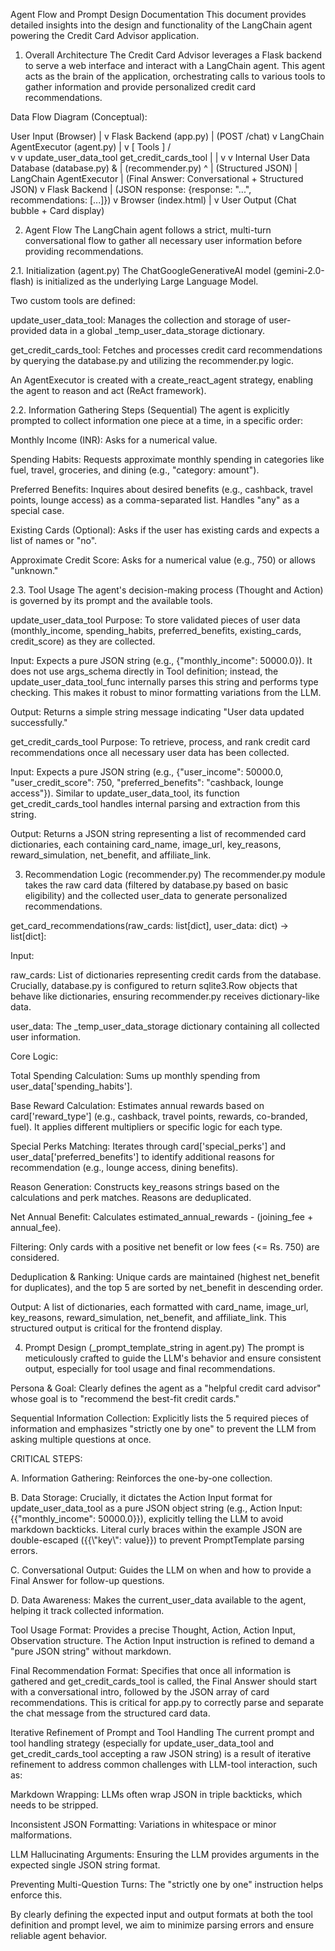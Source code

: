 Agent Flow and Prompt Design Documentation
This document provides detailed insights into the design and functionality of the LangChain agent powering the Credit Card Advisor application.

1. Overall Architecture
   The Credit Card Advisor leverages a Flask backend to serve a web interface and interact with a LangChain agent. This agent acts as the brain of the application, orchestrating calls to various tools to gather information and provide personalized credit card recommendations.

Data Flow Diagram (Conceptual):

User Input (Browser)
|
v
Flask Backend (app.py)
| (POST /chat)
v
LangChain AgentExecutor (agent.py)
|
v
[ Tools ]
/ \
 v v
update_user_data_tool get_credit_cards_tool
| |
v v
Internal User Data Database (database.py)
& |
(recommender.py)
^
| (Structured JSON)
|
LangChain AgentExecutor
| (Final Answer: Conversational + Structured JSON)
v
Flask Backend
| (JSON response: {response: "...", recommendations: [...]})
v
Browser (index.html)
|
v
User Output (Chat bubble + Card display)

2. Agent Flow
   The LangChain agent follows a strict, multi-turn conversational flow to gather all necessary user information before providing recommendations.

2.1. Initialization (agent.py)
The ChatGoogleGenerativeAI model (gemini-2.0-flash) is initialized as the underlying Large Language Model.

Two custom tools are defined:

update_user_data_tool: Manages the collection and storage of user-provided data in a global \_temp_user_data_storage dictionary.

get_credit_cards_tool: Fetches and processes credit card recommendations by querying the database.py and utilizing the recommender.py logic.

An AgentExecutor is created with a create_react_agent strategy, enabling the agent to reason and act (ReAct framework).

2.2. Information Gathering Steps (Sequential)
The agent is explicitly prompted to collect information one piece at a time, in a specific order:

Monthly Income (INR): Asks for a numerical value.

Spending Habits: Requests approximate monthly spending in categories like fuel, travel, groceries, and dining (e.g., "category: amount").

Preferred Benefits: Inquires about desired benefits (e.g., cashback, travel points, lounge access) as a comma-separated list. Handles "any" as a special case.

Existing Cards (Optional): Asks if the user has existing cards and expects a list of names or "no".

Approximate Credit Score: Asks for a numerical value (e.g., 750) or allows "unknown."

2.3. Tool Usage
The agent's decision-making process (Thought and Action) is governed by its prompt and the available tools.

update_user_data_tool
Purpose: To store validated pieces of user data (monthly_income, spending_habits, preferred_benefits, existing_cards, credit_score) as they are collected.

Input: Expects a pure JSON string (e.g., {"monthly_income": 50000.0}). It does not use args_schema directly in Tool definition; instead, the update_user_data_tool_func internally parses this string and performs type checking. This makes it robust to minor formatting variations from the LLM.

Output: Returns a simple string message indicating "User data updated successfully."

get_credit_cards_tool
Purpose: To retrieve, process, and rank credit card recommendations once all necessary user data has been collected.

Input: Expects a pure JSON string (e.g., {"user_income": 50000.0, "user_credit_score": 750, "preferred_benefits": "cashback, lounge access"}). Similar to update_user_data_tool, its function get_credit_cards_tool handles internal parsing and extraction from this string.

Output: Returns a JSON string representing a list of recommended card dictionaries, each containing card_name, image_url, key_reasons, reward_simulation, net_benefit, and affiliate_link.

3. Recommendation Logic (recommender.py)
   The recommender.py module takes the raw card data (filtered by database.py based on basic eligibility) and the collected user_data to generate personalized recommendations.

get_card_recommendations(raw_cards: list[dict], user_data: dict) -> list[dict]:

Input:

raw_cards: List of dictionaries representing credit cards from the database. Crucially, database.py is configured to return sqlite3.Row objects that behave like dictionaries, ensuring recommender.py receives dictionary-like data.

user_data: The \_temp_user_data_storage dictionary containing all collected user information.

Core Logic:

Total Spending Calculation: Sums up monthly spending from user_data['spending_habits'].

Base Reward Calculation: Estimates annual rewards based on card['reward_type'] (e.g., cashback, travel points, rewards, co-branded, fuel). It applies different multipliers or specific logic for each type.

Special Perks Matching: Iterates through card['special_perks'] and user_data['preferred_benefits'] to identify additional reasons for recommendation (e.g., lounge access, dining benefits).

Reason Generation: Constructs key_reasons strings based on the calculations and perk matches. Reasons are deduplicated.

Net Annual Benefit: Calculates estimated_annual_rewards - (joining_fee + annual_fee).

Filtering: Only cards with a positive net benefit or low fees (<= Rs. 750) are considered.

Deduplication & Ranking: Unique cards are maintained (highest net_benefit for duplicates), and the top 5 are sorted by net_benefit in descending order.

Output: A list of dictionaries, each formatted with card_name, image_url, key_reasons, reward_simulation, net_benefit, and affiliate_link. This structured output is critical for the frontend display.

4. Prompt Design (\_prompt_template_string in agent.py)
   The prompt is meticulously crafted to guide the LLM's behavior and ensure consistent output, especially for tool usage and final recommendations.

Persona & Goal: Clearly defines the agent as a "helpful credit card advisor" whose goal is to "recommend the best-fit credit cards."

Sequential Information Collection: Explicitly lists the 5 required pieces of information and emphasizes "strictly one by one" to prevent the LLM from asking multiple questions at once.

CRITICAL STEPS:

A. Information Gathering: Reinforces the one-by-one collection.

B. Data Storage: Crucially, it dictates the Action Input format for update_user_data_tool as a pure JSON object string (e.g., Action Input: {{"monthly_income": 50000.0}}), explicitly telling the LLM to avoid markdown backticks. Literal curly braces within the example JSON are double-escaped ({{\\"key\\": value}}) to prevent PromptTemplate parsing errors.

C. Conversational Output: Guides the LLM on when and how to provide a Final Answer for follow-up questions.

D. Data Awareness: Makes the current_user_data available to the agent, helping it track collected information.

Tool Usage Format: Provides a precise Thought, Action, Action Input, Observation structure. The Action Input instruction is refined to demand a "pure JSON string" without markdown.

Final Recommendation Format: Specifies that once all information is gathered and get_credit_cards_tool is called, the Final Answer should start with a conversational intro, followed by the JSON array of card recommendations. This is critical for app.py to correctly parse and separate the chat message from the structured card data.

Iterative Refinement of Prompt and Tool Handling
The current prompt and tool handling strategy (especially for update_user_data_tool and get_credit_cards_tool accepting a raw JSON string) is a result of iterative refinement to address common challenges with LLM-tool interaction, such as:

Markdown Wrapping: LLMs often wrap JSON in triple backticks, which needs to be stripped.

Inconsistent JSON Formatting: Variations in whitespace or minor malformations.

LLM Hallucinating Arguments: Ensuring the LLM provides arguments in the expected single JSON string format.

Preventing Multi-Question Turns: The "strictly one by one" instruction helps enforce this.

By clearly defining the expected input and output formats at both the tool definition and prompt level, we aim to minimize parsing errors and ensure reliable agent behavior.
